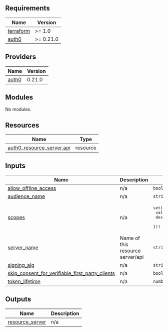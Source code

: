 ## Requirements

| Name | Version |
|------|---------|
| <a name="requirement_terraform"></a> [terraform](#requirement\_terraform) | >= 1.0 |
| <a name="requirement_auth0"></a> [auth0](#requirement\_auth0) | >= 0.21.0 |

## Providers

| Name | Version |
|------|---------|
| <a name="provider_auth0"></a> [auth0](#provider\_auth0) | 0.21.0 |

## Modules

No modules.

## Resources

| Name | Type |
|------|------|
| [auth0_resource_server.api](https://registry.terraform.io/providers/alexkappa/auth0/latest/docs/resources/resource_server) | resource |

## Inputs

| Name | Description | Type | Default | Required |
|------|-------------|------|---------|:--------:|
| <a name="input_allow_offline_access"></a> [allow\_offline\_access](#input\_allow\_offline\_access) | n/a | `bool` | n/a | yes |
| <a name="input_audience_name"></a> [audience\_name](#input\_audience\_name) | n/a | `string` | n/a | yes |
| <a name="input_scopes"></a> [scopes](#input\_scopes) | n/a | <pre>set(object({<br>    value       = string<br>    description = string<br>  }))</pre> | `[]` | no |
| <a name="input_server_name"></a> [server\_name](#input\_server\_name) | Name of this resource server/api | `string` | n/a | yes |
| <a name="input_signing_alg"></a> [signing\_alg](#input\_signing\_alg) | n/a | `string` | `"RS256"` | no |
| <a name="input_skip_consent_for_verifiable_first_party_clients"></a> [skip\_consent\_for\_verifiable\_first\_party\_clients](#input\_skip\_consent\_for\_verifiable\_first\_party\_clients) | n/a | `bool` | n/a | yes |
| <a name="input_token_lifetime"></a> [token\_lifetime](#input\_token\_lifetime) | n/a | `number` | n/a | yes |

## Outputs

| Name | Description |
|------|-------------|
| <a name="output_resource_server"></a> [resource\_server](#output\_resource\_server) | n/a |
